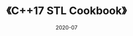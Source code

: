 ---
title: 《C++17 STL Cookbook》
page: readings
comment: 
date: 2020-07
douban: https://book.douban.com/subject/27094843/
tags: 
- C++
---